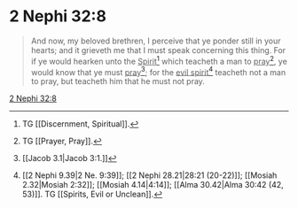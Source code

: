 # 2 Nephi 32:8

> And now, my beloved brethren, I perceive that ye ponder still in your hearts; and it grieveth me that I must speak concerning this thing. For if ye would hearken unto the <u>Spirit</u>[^a] which teacheth a man to <u>pray</u>[^b], ye would know that ye must <u>pray</u>[^c]; for the <u>evil spirit</u>[^d] teacheth not a man to pray, but teacheth him that he must not pray.

[2 Nephi 32:8](https://www.churchofjesuschrist.org/study/scriptures/bofm/2-ne/32?lang=eng&id=p8#p8)


[^a]: TG [[Discernment, Spiritual]].
[^b]: TG [[Prayer, Pray]].
[^c]: [[Jacob 3.1|Jacob 3:1.]]
[^d]: [[2 Nephi 9.39|2 Ne. 9:39]]; [[2 Nephi 28.21|28:21 (20-22)]]; [[Mosiah 2.32|Mosiah 2:32]]; [[Mosiah 4.14|4:14]]; [[Alma 30.42|Alma 30:42 (42, 53)]]. TG [[Spirits, Evil or Unclean]].
